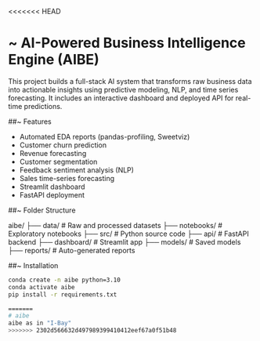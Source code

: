 <<<<<<< HEAD
# ~ AI-Powered Business Intelligence Engine (AIBE)

This project builds a full-stack AI system that transforms raw business data into actionable insights using predictive modeling, NLP, and time series forecasting. It includes an interactive dashboard and deployed API for real-time predictions.


##~ Features

- Automated EDA reports (pandas-profiling, Sweetviz)
- Customer churn prediction
- Revenue forecasting
- Customer segmentation
- Feedback sentiment analysis (NLP)
- Sales time-series forecasting
- Streamlit dashboard
- FastAPI deployment


##~ Folder Structure

aibe/
├── data/ # Raw and processed datasets
├── notebooks/ # Exploratory notebooks
├── src/ # Python source code
├── api/ # FastAPI backend
├── dashboard/ # Streamlit app
├── models/ # Saved models
├── reports/ # Auto-generated reports


##~ Installation

```bash
conda create -n aibe python=3.10
conda activate aibe
pip install -r requirements.txt

=======
# aibe
aibe as in "I-Bay"
>>>>>>> 2302d566632d497989399410412eef67a0f51b48
